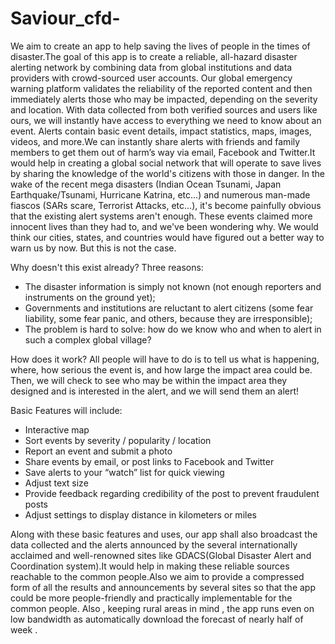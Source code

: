 # Saviour_cfd-
We aim to create an app to help saving the lives of people in the times of disaster.The goal of this app is to create a reliable, all-hazard disaster alerting network by combining data from global institutions and data providers with crowd-sourced user accounts. Our global emergency warning platform validates the reliability of the reported content and then immediately alerts those who may be impacted, depending on the severity and location.
With data collected from both verified sources and users like ours, we will instantly have access to everything we need to know about an event. Alerts contain basic event details, impact statistics, maps, images, videos, and more.We can instantly share alerts with friends and family members to get them out of harm’s way via email, Facebook and Twitter.It would help in creating a global social network that will operate to save lives by sharing the knowledge of the world's citizens with those in danger. 
In the wake of the recent mega disasters (Indian Ocean Tsunami, Japan Earthquake/Tsunami, Hurricane Katrina, etc...) and numerous man-made fiascos (SARs scare, Terrorist Attacks, etc…), it's become painfully obvious that the existing alert systems aren't enough. These events claimed more innocent lives than they had to, and we've been wondering why. We would think our cities, states, and countries would have figured out a better way to warn us by now. But this is not the case.


Why doesn't this exist already?
Three reasons:
- The disaster information is simply not known (not enough reporters and instruments on the ground yet);
- Governments and institutions are reluctant to alert citizens (some fear liability, some fear panic, and others, because they are irresponsible);
- The problem is hard to solve: how do we know who and when to alert in such a complex global village?



How does it work?
All people will have to do is to tell us what is happening, where, how serious the event is, and how large the impact area could be. Then, we will check to see who may be within the impact area they designed and is interested in the alert, and we will send them an alert! 


Basic Features will include:
- Interactive map
- Sort events by severity / popularity / location 
- Report an event and submit a photo
- Share events by email, or post links to Facebook and Twitter
- Save alerts to your “watch” list for quick viewing
- Adjust text size
- Provide feedback regarding credibility of the post to prevent fraudulent posts
- Adjust settings to display distance in kilometers or miles


Along with these basic features and uses, our app shall also broadcast the data collected and the alerts announced by the several
 internationally acclaimed and well-renowned sites like GDACS(Global Disaster Alert and Coordination system).It would help in making these reliable sources reachable to the common people.Also we aim to provide a compressed form of all the results and announcements by several sites so that the app could be more people-friendly and practically implementable for the common people. Also , keeping rural areas in mind , the app runs even on low bandwidth as automatically download the forecast of nearly half of week .
